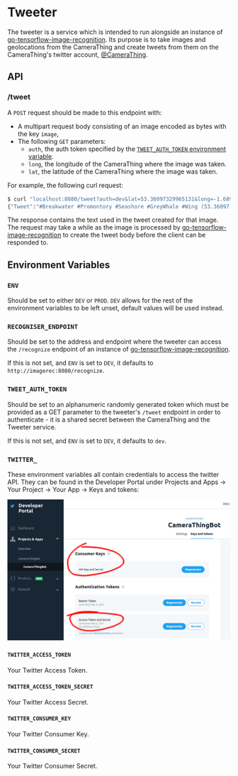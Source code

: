 # Tweeter

The tweeter is a service which is intended to run alongside an instance of [go-tensorflow-image-recognition](https://github.com/tinrab/go-tensorflow-image-recognition/). Its purpose is to take images and geolocations from the CameraThing and create tweets from them on the CameraThing's twitter account, [@CameraThing](https://twitter.com/CameraThing).



## API

### /tweet

A `POST` request should be made to this endpoint with:

- A multipart request body consisting of an image encoded as bytes with the key `image`,
- The following `GET` parameters:
  - `auth`, the auth token specified by the [`TWEET_AUTH_TOKEN` environment variable](#TWEET_AUTH_TOKEN).
  - `long`, the longitude of the CameraThing where the image was taken.
  - `lat`, the latitude of the CameraThing where the image was taken.

For example, the following curl request:

```bash
$ curl "localhost:8080/tweet?auth=dev&lat=53.36097329965131&long=-1.6899902029658576" -F 'image=@./test.jpg'
{"Tweet":"#Breakwater #Promontory #Seashore #GreyWhale #Wing (53.36097,-1.68999)"}
```

The response contains the text used in the tweet created for that image. The request may take a while as the image is processed by [go-tensorflow-image-recognition](https://github.com/tinrab/go-tensorflow-image-recognition/) to create the tweet body before the client can be responded to.



## Environment Variables

### `ENV`

Should be set to either `DEV` or `PROD`. `DEV` allows for the rest of the environment variables to be left unset, default values will be used instead.



### `RECOGNISER_ENDPOINT`

Should be set to the address and endpoint where the tweeter can access the `/recognize` endpoint of an instance of [go-tensorflow-image-recognition](https://github.com/tinrab/go-tensorflow-image-recognition/).

If this is not set, and `ENV` is set to `DEV`, it defaults to `http://imagerec:8080/recognize`.



### `TWEET_AUTH_TOKEN`

Should be set to an alphanumeric randomly generated token which must be provided as a GET parameter to the tweeter's `/tweet` endpoint in order to authenticate - it is a shared secret between the CameraThing and the Tweeter service.

If this is not set, and `ENV` is set to `DEV`, it defaults to `dev`.



### `TWITTER_`

These environment variables all contain credentials to access the twitter API. They can be found in the Developer Portal under Projects and Apps -> Your Project -> Your App -> Keys and tokens:

![twitter-developer-portal](./docs/imgs/twitter-developer-portal.jpg)

#### `TWITTER_ACCESS_TOKEN`

Your Twitter Access Token.

#### `TWITTER_ACCESS_TOKEN_SECRET`

Your Twitter Access Secret.

#### `TWITTER_CONSUMER_KEY`

Your Twitter Consumer Key.

#### `TWITTER_CONSUMER_SECRET`

Your Twitter Consumer Secret.



#### 